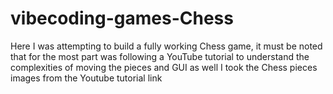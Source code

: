 # vibecoding-games-Chess
Here I was attempting to build a fully working Chess game, it must be noted that for the most part was following a YouTube tutorial to understand the complexities of moving the pieces and GUI as well
I took the Chess pieces images from the Youtube tutorial link
